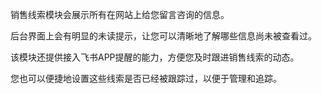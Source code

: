 销售线索模块会展示所有在网站上给您留言咨询的信息。

后台界面上会有明显的未读提示，让您可以清晰地了解哪些信息尚未被查看过。

该模块还提供接入飞书APP提醒的能力，方便您及时跟进销售线索的动态。

您也可以便捷地设置这些线索是否已经被跟踪过，以便于管理和追踪。